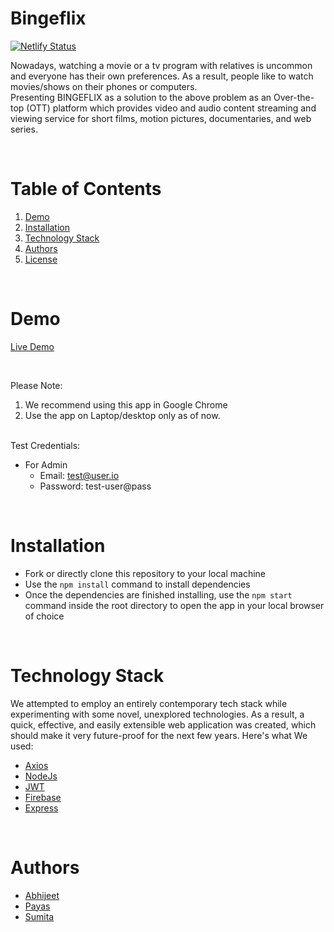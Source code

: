 # Bingeflix
[![Netlify Status](https://)](https:/)

Nowadays, watching a movie or a tv program with relatives is uncommon and everyone has their own preferences. As a result, people like to watch movies/shows on their phones or computers. 
<br/>
Presenting BINGEFLIX as a solution to the above problem as an Over-the-top (OTT) platform which provides video and audio content streaming and viewing service for short films, motion pictures, documentaries, and web series.

<br/>

# Table of Contents

1. [Demo](#demo)
2. [Installation](#installation)
3. [Technology Stack](#technology-stack)
4. [Authors](#authors)
5. [License](#license)

<br/>

# Demo

[Live Demo](https://bingeflix-pesto.herokuapp.com/)

<br/>

Please Note:

1. We recommend using this app in Google Chrome
2. Use the app on Laptop/desktop only as of now.

<br/>
Test Credentials:

- For Admin
  - Email: test@user.io
  - Password: test-user@pass

<br/>

# Installation

- Fork or directly clone this repository to your local machine
- Use the `npm install` command to install dependencies
- Once the dependencies are finished installing, use the `npm start` command inside the root directory to open the app in your local browser of choice

<br/>

# Technology Stack

We attempted to employ an entirely contemporary tech stack while experimenting with some novel, unexplored technologies. As a result, a quick, effective, and easily extensible web application was created, which should make it very future-proof for the next few years. Here's what We used:

- [Axios](https://axios-http.com/docs/intro)
- [NodeJs](https://react-query.tanstack.com/)
- [JWT](https://jwt.io/)
- [Firebase](https://firebase.google.com/?gclsrc=ds&gclsrc=ds&gclid=CMG90LXdkfsCFcjM1AodKEAO1w)
- [Express](https://expressjs.com/)

<br/>

# Authors

- [Abhijeet](https://github.com)
- [Payas](https://github.com)
- [Sumita](https://github.com)

<br/>
